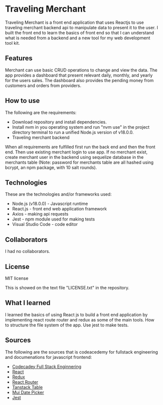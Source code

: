 # Traveling Merchant

Traveling Merchant is a front end application that uses Reactjs to use traveling merchant backend api to manipulate data to present it to the user. I built the front end to learn the basics of front end so that I can understand what is needed from a backend and a new tool for my web development tool kit.

## Features

Merchant can use basic CRUD operations to change and view the data. The app provides a dashboard that present relevant daily, monthly, and yearly for the users sales. The dashboard also provides the pending money from customers and orders from providers.

## How to use

The following are the requirements:

- Download repository and install dependencies.
- Install nvm in you operating system and run "nvm use" in the project directory terminal to run a unified Node.js version of v18.0.0.
- Traveling merchant backend

When all requirements are fulfilled first run the back end and then the front end. Then use existing merchant login to use app. If no merchant exist, create merchant user in the backend using sequelize database in the merchants table (Note: password for merchants table are all hashed using bcrypt, an npm package, with 10 salt rounds).

## Technologies

These are the technologies and/or frameworks used:

- Node.js (v18.0.0) - Javascript runtime
- React.js - front end web application framework
- Axios - making api requests
- Jest - npm module used for making tests
- Visual Studio Code - code editor

## Collaborators

I had no collaborators.

## License

MIT license

This is showed on the text file "LICENSE.txt" in the repository.

## What I learned

I learned the basics of using React js to build a front end application by implementing react route router and redux as some of the main tools. How to structure the file system of the app. Use jest to make tests.

## Sources

The following are the sources that is codeacedemy for fullstack engineering and documenations for javascript frontend:

- [Codecadey Full Stack Enginnering](https://www.codecademy.com/career-journey/full-stack-engineer)
- [React](https://react.dev/)
- [Redux](https://redux.js.org/)
- [React Router](https://reactrouter.com/en/main)
- [Tanstack Table](https://tanstack.com/table/v8)
- [Mui Date Picker](https://mui.com/x/react-date-pickers/date-picker/)
- [Jest](https://jestjs.io/)
